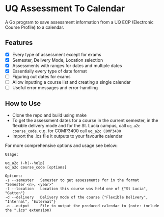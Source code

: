 # UQ Assessment To Calendar

A Go program to save assessment information from a UQ ECP (Electronic Course Profile) to a calendar.

## Features

- [x] Every type of assessment except for exams
- [x] Semester, Delivery Mode, Location selection
- [x] Assessments with ranges for dates and multiple dates
- [x] Essentially every type of date format
- [ ] Figuring out dates for exams
- [ ] Allow inputting a course list and creating a single calendar
- [ ] Useful error messages and error-handling

## How to Use

- Clone the repo and build using make
- To get the assessment dates for a course in the current semester, in the flexible delivery mode and for the St. Lucia campus, call `uq_a2c course_code`. e.g. for COMP3400 call `uq_a2c COMP3400`
- Import the .ics file it outputs to your favourite calendar

For more comprehensive options and usage see below:
```
Usage:

uq_a2c (-h|--help)
uq_a2c course_code [options]

Options:
-s --semester	Semester to get assessments for in the format "Semester <n>, <year>"
-l --location	Location this course was held one of {"St Lucia", "Gatton"}
-d --delivery	Delivery mode of the course {"Flexible Delivery", "Internal", "External"}
-o --output     File to output the produced calendar to (note: include the ".ics" extension)
```